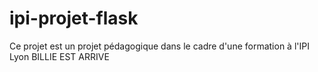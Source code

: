 # ipi-projet-flask
Ce projet est un projet pédagogique dans le cadre d'une formation à l'IPI Lyon
BILLIE EST ARRIVE